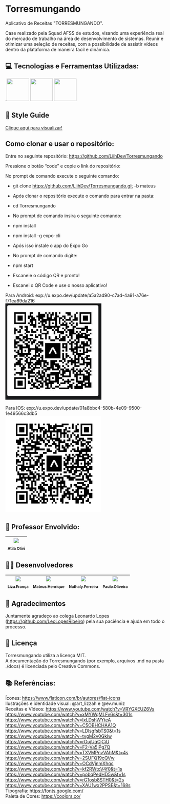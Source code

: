 # Torresmungando


Aplicativo de Receitas "TORRESMUNGANDO".

Case realizado pela Squad AFSS de estudos, visando uma experiência real do mercado de trabalho na área de desenvolvimento de sistemas.
Reunir e otimizar uma seleção de receitas, com a possibilidade de assistir vídeos dentro da plataforma de maneira facíl e dinâmica. 

## :computer: Tecnologias e Ferramentas Utilizadas:<br>

.<img src="https://cdn.jsdelivr.net/gh/devicons/devicon/icons/react/react-original.svg" width="70" height="70" />
<img src="https://cdn.jsdelivr.net/gh/devicons/devicon/icons/illustrator/illustrator-line.svg" width="70" height="70" />
<img src="https://cdn.jsdelivr.net/gh/devicons/devicon/icons/figma/figma-original.svg" width="70" height="70" />

## :book: Style Guide
<a href="https://github.com/LiihDev/Torresmungando/blob/main/11.PNG"> Clique aqui para visualizar!</a>


## Como clonar e usar o repositório: 

Entre no seguinte repositório:  https://github.com/LiihDev/Torresmungando 

Pressione o botão “code” e copie o link do repositório: 

No prompt de comando execute o seguinte comando:  

- git clone https://github.com/LiihDev/Torresmungando.git -b mateus 
- Após clonar o repositório execute o comando para entrar na pasta:  
- cd Torresmungando 
- No prompt de comando insira o seguinte comando:  
- npm install 
- npm install -g expo-cli 
- Após isso instale o app do Expo Go 
- No prompt de comando digite: 
- npm start 
- Escaneie o código QR e pronto! <br>

- Escanei o QR Code e use o nosso aplicativo! <br>

Para Android: 
exp://u.expo.dev/update/a5a2ad90-c7ad-4a91-a76e-f71ea89da216 <br>
<img src="https://github.com/LiihDev/Torresmungando/blob/main/2.jpg" width="300" height="300" /> <br>

Para IOS:
exp://u.expo.dev/update/01a8bbc4-580b-4e09-9500-1e49566c3db5 <br>
<img src="https://github.com/LiihDev/Torresmungando/blob/main/3.png" width="300" height="300" /> <br>



## :older_man: Professor Envolvido:
| [<img src="https://avatars.githubusercontent.com/u/37378451?v=4" width=115><br><sub>Atila Olivi</sub>](https://github.com/profatila) 
| :---: |

## :girl::boy: Desenvolvedores
  [<img src="https://avatars.githubusercontent.com/u/101880116?v=4" width=115><br><sub>Liza França</sub>](https://github.com/LiihDev) |  [<img src="https://avatars.githubusercontent.com/u/106276636?v=4" width=115><br><sub>Mateus Henrique</sub>](https://github.com/Mateus2611) |  [<img src="https://avatars.githubusercontent.com/u/98955381?v=4" width=115><br><sub>Nathaly Ferreira</sub>](https://github.com/NathalyFerreiraF) |  [<img src="https://avatars.githubusercontent.com/u/91340154?v=4" width=115><br><sub>Paulo Oliveira</sub>](https://github.com/Paulo-HSO) 
| :---: | :---: | :---: | :---: |

## :pray: Agradecimentos
Juntamente agradeço ao colega Leonardo Lopes (https://github.com/LeoLopesRibeiro) pela sua paciência e ajuda em todo o processo.

## :wrench: Licença
Torresmungando utiliza a licença MIT.<br>
A documentação do Torresmungando (por exemplo, arquivos .md na pasta ./docs) é licenciada pelo Creative Commons.

## :books: Referências:
Ícones: https://www.flaticon.com/br/autores/flat-icons <br>
Ilustrações e identidade visual: @art_lizzah e @ev.muniz <br>
Receitas e Vídeos: https://www.youtube.com/watch?v=VRYGXEUZ6Vs <br>
https://www.youtube.com/watch?v=xMYWqMLFv6s&t=301s <br>
https://www.youtube.com/watch?v=IxLDshWYteA <br>
https://www.youtube.com/watch?v=C5OBHCHAA1Q <br>
https://www.youtube.com/watch?v=LDlsgfsbTS0&t=1s <br>
https://www.youtube.com/watch?v=tvgM2v0GkIw <br>
https://www.youtube.com/watch?v=rOujUqCjCiU <br>
https://www.youtube.com/watch?v=F2-Va5jPg7Q <br>
https://www.youtube.com/watch?v=TXVMPnvVAhM&t=4s <br>
https://www.youtube.com/watch?v=2SUFQ19cQVw <br>
https://www.youtube.com/watch?v=OCdVjnmXhqc <br>
https://www.youtube.com/watch?v=kf2RWtoV4f0&t=1s <br>
https://www.youtube.com/watch?v=pobqPedHD5w&t=1s <br>
https://www.youtube.com/watch?v=rG1osb8STH0&t=2s <br>
https://www.youtube.com/watch?v=XAU1wx2PPSE&t=168s <br>
Tipografia: https://fonts.google.com/<br>
Paleta de Cores: https://coolors.co/
